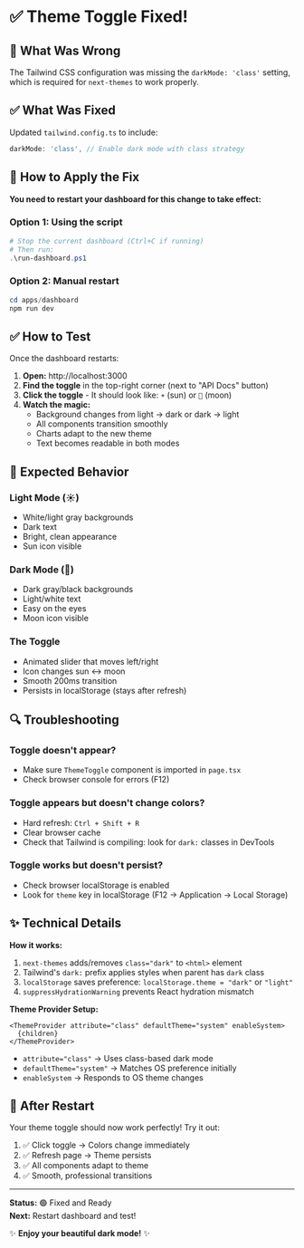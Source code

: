 # ✅ Theme Toggle Fixed!

## 🐛 What Was Wrong

The Tailwind CSS configuration was missing the `darkMode: 'class'` setting, which is required for `next-themes` to work properly.

## ✅ What Was Fixed

Updated `tailwind.config.ts` to include:
```typescript
darkMode: 'class', // Enable dark mode with class strategy
```

## 🔄 How to Apply the Fix

**You need to restart your dashboard for this change to take effect:**

### Option 1: Using the script
```powershell
# Stop the current dashboard (Ctrl+C if running)
# Then run:
.\run-dashboard.ps1
```

### Option 2: Manual restart
```powershell
cd apps/dashboard
npm run dev
```

## ✅ How to Test

Once the dashboard restarts:

1. **Open:** http://localhost:3000
2. **Find the toggle** in the top-right corner (next to "API Docs" button)
3. **Click the toggle** - It should look like: `☀️` (sun) or `🌙` (moon)
4. **Watch the magic:**
   - Background changes from light → dark or dark → light
   - All components transition smoothly
   - Charts adapt to the new theme
   - Text becomes readable in both modes

## 🎨 Expected Behavior

### Light Mode (☀️)
- White/light gray backgrounds
- Dark text
- Bright, clean appearance
- Sun icon visible

### Dark Mode (🌙)
- Dark gray/black backgrounds  
- Light/white text
- Easy on the eyes
- Moon icon visible

### The Toggle
- Animated slider that moves left/right
- Icon changes sun ↔ moon
- Smooth 200ms transition
- Persists in localStorage (stays after refresh)

## 🔍 Troubleshooting

### Toggle doesn't appear?
- Make sure `ThemeToggle` component is imported in `page.tsx`
- Check browser console for errors (F12)

### Toggle appears but doesn't change colors?
- Hard refresh: `Ctrl + Shift + R`
- Clear browser cache
- Check that Tailwind is compiling: look for `dark:` classes in DevTools

### Toggle works but doesn't persist?
- Check browser localStorage is enabled
- Look for `theme` key in localStorage (F12 → Application → Local Storage)

## ✨ Technical Details

**How it works:**
1. `next-themes` adds/removes `class="dark"` to `<html>` element
2. Tailwind's `dark:` prefix applies styles when parent has `dark` class
3. `localStorage` saves preference: `localStorage.theme = "dark"` or `"light"`
4. `suppressHydrationWarning` prevents React hydration mismatch

**Theme Provider Setup:**
```tsx
<ThemeProvider attribute="class" defaultTheme="system" enableSystem>
  {children}
</ThemeProvider>
```

- `attribute="class"` → Uses class-based dark mode
- `defaultTheme="system"` → Matches OS preference initially  
- `enableSystem` → Responds to OS theme changes

## 🎉 After Restart

Your theme toggle should now work perfectly! Try it out:

1. ✅ Click toggle → Colors change immediately
2. ✅ Refresh page → Theme persists
3. ✅ All components adapt to theme
4. ✅ Smooth, professional transitions

---

**Status:** 🟢 Fixed and Ready  
**Next:** Restart dashboard and test!

✨ **Enjoy your beautiful dark mode!** ✨

